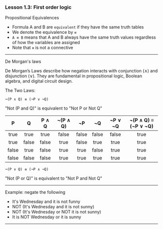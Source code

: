 ### Lesson 1.3: First order logic

Propositional Equivalences

- Formula A and B are `equivalent` if they have the same truth tables
- We denote the equivalence by `≡`
- `A ≡ B` means that A and B always have the same truth values regardless of how the variables are assigned
- Note that `≡` is not a connective

---

De Morgan's laws

De Morgan’s Laws describe how negation interacts with conjunction (∧) and disjunction (∨).
They are fundamental in propositional logic, Boolean algebra, and digital circuit design.

The Two Laws:

`¬(P ∧ Q) ≡ (¬P ∨ ¬Q)`

"Not (P and Q)" is equivalent to "Not P or Not Q"

| P     | Q     | P ∧ Q | ¬(P ∧ Q) | ¬P    | ¬Q    | ¬P ∨ ¬Q | ¬(P ∧ Q) ≡ (¬P ∨ ¬Q) |
|:-------:|:-------:|:--------:|:-----------:|:-------:|:-------:|:----------:|:------------------------:|
| true  | true  | true   | false     | false | false | false    | true                   |
| true  | false | false  | true      | false | true  | true     | true                   |
| false | true  | false  | true      | true  | false | true     | true                   |
| false | false | false  | true      | true  | true  | true     | true                   |


`¬(P ∨ Q) ≡ (¬P ∧ ¬Q)`

"Not (P or Q)" is equivalent to "Not P and Not Q"

---- 

Example: negate the following

- It's Wednesday and it is not funny
- NOT (It's Wednesday and it is not sunny)
- NOT (It's Wednesday or NOT it is not sunny)
- It is NOT Wednesday or it is sunny

----
